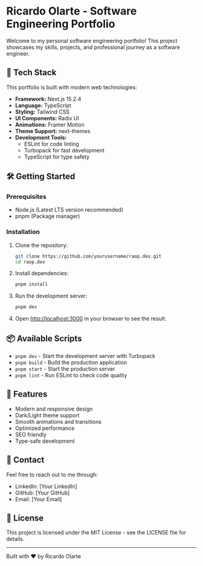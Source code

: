 # Ricardo Olarte - Software Engineering Portfolio

Welcome to my personal software engineering portfolio! This project showcases my skills, projects, and professional journey as a software engineer.

## 🚀 Tech Stack

This portfolio is built with modern web technologies:

- **Framework:** Next.js 15.2.4
- **Language:** TypeScript
- **Styling:** Tailwind CSS
- **UI Components:** Radix UI
- **Animations:** Framer Motion
- **Theme Support:** next-themes
- **Development Tools:**
  - ESLint for code linting
  - Turbopack for fast development
  - TypeScript for type safety

## 🛠️ Getting Started

### Prerequisites

- Node.js (Latest LTS version recommended)
- pnpm (Package manager)

### Installation

1. Clone the repository:

   ```bash
   git clone https://github.com/yourusername/raop.dev.git
   cd raop.dev
   ```

2. Install dependencies:

   ```bash
   pnpm install
   ```

3. Run the development server:

   ```bash
   pnpm dev
   ```

4. Open [http://localhost:3000](http://localhost:3000) in your browser to see the result.

## 📦 Available Scripts

- `pnpm dev` - Start the development server with Turbopack
- `pnpm build` - Build the production application
- `pnpm start` - Start the production server
- `pnpm lint` - Run ESLint to check code quality

## 🌟 Features

- Modern and responsive design
- Dark/Light theme support
- Smooth animations and transitions
- Optimized performance
- SEO friendly
- Type-safe development

## 📱 Contact

Feel free to reach out to me through:

- LinkedIn: [Your LinkedIn]
- GitHub: [Your GitHub]
- Email: [Your Email]

## 📄 License

This project is licensed under the MIT License - see the LICENSE file for details.

---

Built with ❤️ by Ricardo Olarte
